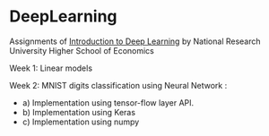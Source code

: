 # DeepLearning
Assignments of [Introduction to Deep Learning](https://www.coursera.org/learn/intro-to-deep-learning/home/welcome) by National Research University Higher School of Economics

Week 1: Linear models 

Week 2: MNIST digits classification using Neural Network : 
* a) Implementation using tensor-flow layer API.
* b) Implementation using Keras
* c) Implementation using numpy

